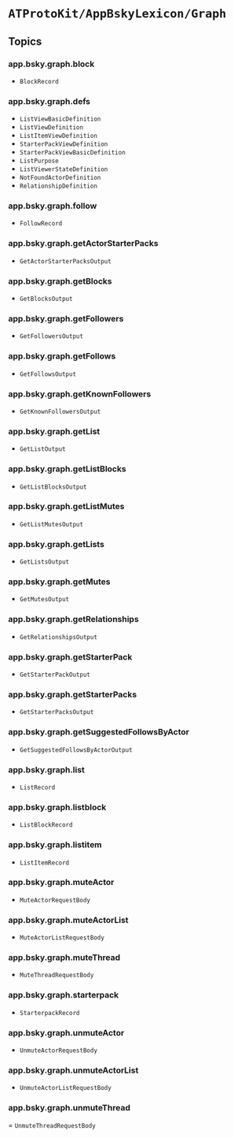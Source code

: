 # ``ATProtoKit/AppBskyLexicon/Graph``

## Topics

### app.bsky.graph.block

- ``BlockRecord``

### app.bsky.graph.defs

- ``ListViewBasicDefinition``
- ``ListViewDefinition``
- ``ListItemViewDefinition``
- ``StarterPackViewDefinition``
- ``StarterPackViewBasicDefinition``
- ``ListPurpose``
- ``ListViewerStateDefinition``
- ``NotFoundActorDefinition``
- ``RelationshipDefinition``

### app.bsky.graph.follow

- ``FollowRecord``

### app.bsky.graph.getActorStarterPacks

- ``GetActorStarterPacksOutput``

### app.bsky.graph.getBlocks

- ``GetBlocksOutput``

### app.bsky.graph.getFollowers

- ``GetFollowersOutput``

### app.bsky.graph.getFollows

- ``GetFollowsOutput``

### app.bsky.graph.getKnownFollowers

- ``GetKnownFollowersOutput``

### app.bsky.graph.getList

- ``GetListOutput``

### app.bsky.graph.getListBlocks

- ``GetListBlocksOutput``

### app.bsky.graph.getListMutes

- ``GetListMutesOutput``

### app.bsky.graph.getLists

- ``GetListsOutput``

### app.bsky.graph.getMutes

- ``GetMutesOutput``

### app.bsky.graph.getRelationships

- ``GetRelationshipsOutput``

### app.bsky.graph.getStarterPack

- ``GetStarterPackOutput``

### app.bsky.graph.getStarterPacks

- ``GetStarterPacksOutput``

### app.bsky.graph.getSuggestedFollowsByActor

- ``GetSuggestedFollowsByActorOutput``

### app.bsky.graph.list

- ``ListRecord``

### app.bsky.graph.listblock

- ``ListBlockRecord``

### app.bsky.graph.listitem

- ``ListItemRecord``

### app.bsky.graph.muteActor

- ``MuteActorRequestBody``

### app.bsky.graph.muteActorList

- ``MuteActorListRequestBody``

### app.bsky.graph.muteThread

- ``MuteThreadRequestBody``

### app.bsky.graph.starterpack

- ``StarterpackRecord``

### app.bsky.graph.unmuteActor

- ``UnmuteActorRequestBody``

### app.bsky.graph.unmuteActorList

- ``UnmuteActorListRequestBody``

### app.bsky.graph.unmuteThread

= ``UnmuteThreadRequestBody``
